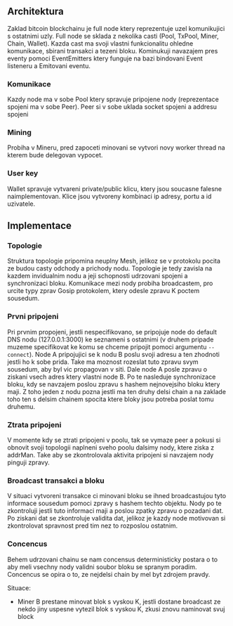 ## Architektura

Zaklad bitcoin blockchainu je full node ktery reprezentuje uzel komunikujici s ostatnimi uzly. Full node se sklada z nekolika casti (Pool, TxPool, Miner, Chain, Wallet). Kazda cast ma svoji vlastni funkcionalitu ohledne komunikace, sbirani transakci a tezeni bloku. Kominukuji navazajem pres eventy pomoci EventEmitters ktery funguje na bazi bindovani Event listeneru a Emitovani eventu.

### Komunikace

Kazdy node ma v sobe Pool ktery spravuje pripojene nody (reprezentace spojeni ma v sobe Peer). Peer si v sobe uklada socket spojeni a addresu spojeni

### Mining

Probiha v Mineru, pred zapoceti minovani se vytvori novy worker thread na kterem bude delegovan vypocet.

### User key

Wallet spravuje vytvareni private/public klicu, ktery jsou soucasne falesne naimplementovan. Klice jsou vytvoreny kombinaci ip adresy, portu a id uzivatele.

## Implementace

### Topologie

Struktura topologie pripomina neuplny Mesh, jelikoz se v protokolu pocita ze budou casty odchody a prichody nodu. Topologie je tedy zavisla na kazdem invidualnim nodu a jeji schopnosti udrzovani spojeni a synchronizaci bloku. Komunikace mezi nody probiha broadcastem, pro urcite typy zprav Gosip protokolem, ktery odesle zpravu K poctem sousedum.

### Prvni pripojeni

Pri prvnim propojeni, jestli nespecifikovano, se pripojuje node do default DNS nodu (127.0.0.1:3000) ke seznameni s ostatnimi (v druhem pripade muzeme specifikovat ke komu se chceme pripojit pomoci argumentu `--connect`). Node A pripojujici se k nodu B poslu svoji adresu a ten zhodnoti jestli ho k sobe prida. Take ma moznost rozeslat tuto zpravu svym sousedum, aby byl vic propagovan v siti. Dale node A posle zpravu o ziskani vsech adres ktery vlastni node B. Po te nasleduje synchronizace bloku, kdy se navzajem poslou zpravu s hashem nejnovejsiho bloku ktery maji. Z toho jeden z nodu pozna jestli ma ten druhy delsi chain a na zaklade toho ten s delsim chainem spocita ktere bloky jsou potreba poslat tomu druhemu.

### Ztrata pripojeni

V momente kdy se ztrati pripojeni v poolu, tak se vymaze peer a pokusi si obnovit svoji topologii naplneni sveho poolu dalsimy nody, ktere ziska z addrMan. Take aby se zkontrolovala aktivita pripojeni si navzajem nody pinguji zpravy.

### Broadcast transakci a bloku

V situaci vytvoreni transakce ci minovani bloku se ihned broadcastujou tyto informace sousedum pomoci zpravy s hashem techto objektu. Nody po te zkontroluji jestli tuto informaci maji a poslou zpatky zpravu o pozadani dat. Po ziskani dat se zkontroluje validita dat, jelikoz je kazdy node motivovan si zkontrolovat spravnost pred tim nez to rozposlou ostatnim.

### Concencus

Behem udrzovani chainu se nam concensus deterministicky postara o to aby meli vsechny nody validni soubor bloku se spranym poradim.
Concencus se opira o to, ze nejdelsi chain by mel byt zdrojem pravdy.

Situace:

- Miner B prestane minovat blok s vyskou K, jestli dostane broadcast ze nekdo jiny uspesne vytezil blok s vyskou K, zkusi znovu naminovat svuj block

